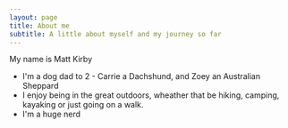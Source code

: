 ```yaml
---
layout: page
title: About me
subtitle: A little about myself and my journey so far
---
```


My name is Matt Kirby

- I'm a dog dad to 2 - Carrie a Dachshund, and Zoey an Australian Sheppard
- I enjoy being in the great outdoors, wheather that be hiking, camping, kayaking or just going on a walk.
- I'm a huge nerd
